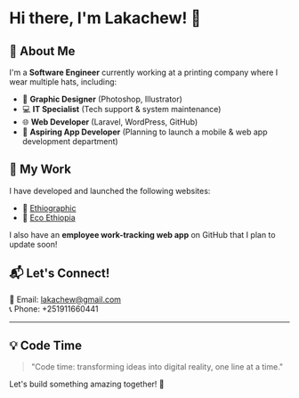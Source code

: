 <!--
## Hi there 👋
**lakachew/Lakachew** is a ✨ _special_ ✨ repository because its `README.md` (this file) appears on your GitHub profile.

Here are some ideas to get you started:

- 🔭 I’m currently working on ...
- 🌱 I’m currently learning ...
- 👯 I’m looking to collaborate on ...
- 🤔 I’m looking for help with ...
- 💬 Ask me about ...
- 📫 How to reach me: ...
- 😄 Pronouns: ...
- ⚡ Fun fact: ...
-->
# Hi there, I'm Lakachew! 👋

## 🚀 About Me
I'm a **Software Engineer** currently working at a printing company where I wear multiple hats, including:
- 🎨 **Graphic Designer** (Photoshop, Illustrator)
- 💻 **IT Specialist** (Tech support & system maintenance)
- 🌐 **Web Developer** (Laravel, WordPress, GitHub)
- 📱 **Aspiring App Developer** (Planning to launch a mobile & web app development department)

## 🌟 My Work
I have developed and launched the following websites:
- 🔗 [Ethiographic](https://www.ethiographic.com)
- 🔗 [Eco Ethiopia](https://www.ecoethiopia.com)

I also have an **employee work-tracking web app** on GitHub that I plan to update soon!

## 📬 Let's Connect!
📧 Email: lakachew@gmail.com  
📞 Phone: +251911660441  

---

## 💡 Code Time
> "Code time: transforming ideas into digital reality, one line at a time."

Let's build something amazing together! 🚀


